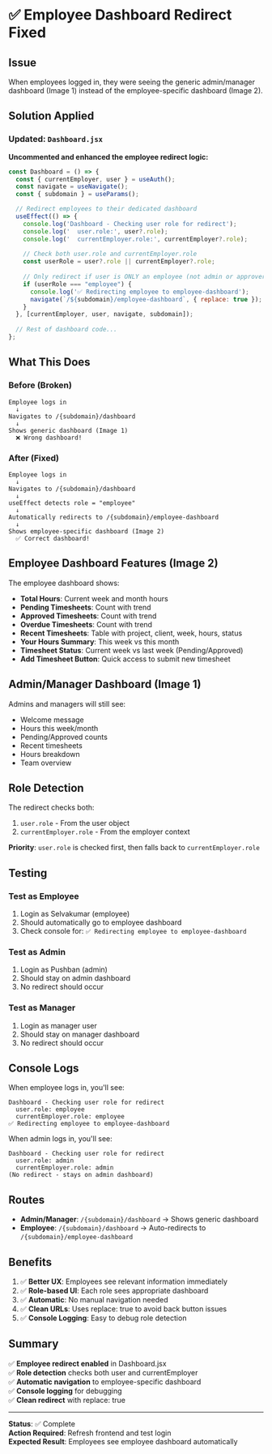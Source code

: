 # ✅ Employee Dashboard Redirect Fixed

## Issue
When employees logged in, they were seeing the generic admin/manager dashboard (Image 1) instead of the employee-specific dashboard (Image 2).

## Solution Applied

### Updated: `Dashboard.jsx`

**Uncommented and enhanced the employee redirect logic:**

```javascript
const Dashboard = () => {
  const { currentEmployer, user } = useAuth();
  const navigate = useNavigate();
  const { subdomain } = useParams();

  // Redirect employees to their dedicated dashboard
  useEffect(() => {
    console.log('Dashboard - Checking user role for redirect');
    console.log('  user.role:', user?.role);
    console.log('  currentEmployer.role:', currentEmployer?.role);
    
    // Check both user.role and currentEmployer.role
    const userRole = user?.role || currentEmployer?.role;
    
    // Only redirect if user is ONLY an employee (not admin or approver)
    if (userRole === "employee") {
      console.log('✅ Redirecting employee to employee-dashboard');
      navigate(`/${subdomain}/employee-dashboard`, { replace: true });
    }
  }, [currentEmployer, user, navigate, subdomain]);
  
  // Rest of dashboard code...
};
```

## What This Does

### Before (Broken)
```
Employee logs in
  ↓
Navigates to /{subdomain}/dashboard
  ↓
Shows generic dashboard (Image 1)
  ❌ Wrong dashboard!
```

### After (Fixed)
```
Employee logs in
  ↓
Navigates to /{subdomain}/dashboard
  ↓
useEffect detects role = "employee"
  ↓
Automatically redirects to /{subdomain}/employee-dashboard
  ↓
Shows employee-specific dashboard (Image 2)
  ✅ Correct dashboard!
```

## Employee Dashboard Features (Image 2)

The employee dashboard shows:
- **Total Hours**: Current week and month hours
- **Pending Timesheets**: Count with trend
- **Approved Timesheets**: Count with trend
- **Overdue Timesheets**: Count with trend
- **Recent Timesheets**: Table with project, client, week, hours, status
- **Your Hours Summary**: This week vs this month
- **Timesheet Status**: Current week vs last week (Pending/Approved)
- **Add Timesheet Button**: Quick access to submit new timesheet

## Admin/Manager Dashboard (Image 1)

Admins and managers will still see:
- Welcome message
- Hours this week/month
- Pending/Approved counts
- Recent timesheets
- Hours breakdown
- Team overview

## Role Detection

The redirect checks both:
1. `user.role` - From the user object
2. `currentEmployer.role` - From the employer context

**Priority**: `user.role` is checked first, then falls back to `currentEmployer.role`

## Testing

### Test as Employee
1. Login as Selvakumar (employee)
2. Should automatically go to employee dashboard
3. Check console for: `✅ Redirecting employee to employee-dashboard`

### Test as Admin
1. Login as Pushban (admin)
2. Should stay on admin dashboard
3. No redirect should occur

### Test as Manager
1. Login as manager user
2. Should stay on manager dashboard
3. No redirect should occur

## Console Logs

When employee logs in, you'll see:
```
Dashboard - Checking user role for redirect
  user.role: employee
  currentEmployer.role: employee
✅ Redirecting employee to employee-dashboard
```

When admin logs in, you'll see:
```
Dashboard - Checking user role for redirect
  user.role: admin
  currentEmployer.role: admin
(No redirect - stays on admin dashboard)
```

## Routes

- **Admin/Manager**: `/{subdomain}/dashboard` → Shows generic dashboard
- **Employee**: `/{subdomain}/dashboard` → Auto-redirects to `/{subdomain}/employee-dashboard`

## Benefits

1. ✅ **Better UX**: Employees see relevant information immediately
2. ✅ **Role-based UI**: Each role sees appropriate dashboard
3. ✅ **Automatic**: No manual navigation needed
4. ✅ **Clean URLs**: Uses replace: true to avoid back button issues
5. ✅ **Console Logging**: Easy to debug role detection

## Summary

✅ **Employee redirect enabled** in Dashboard.jsx  
✅ **Role detection** checks both user and currentEmployer  
✅ **Automatic navigation** to employee-specific dashboard  
✅ **Console logging** for debugging  
✅ **Clean redirect** with replace: true  

---

**Status**: ✅ Complete  
**Action Required**: Refresh frontend and test login  
**Expected Result**: Employees see employee dashboard automatically
